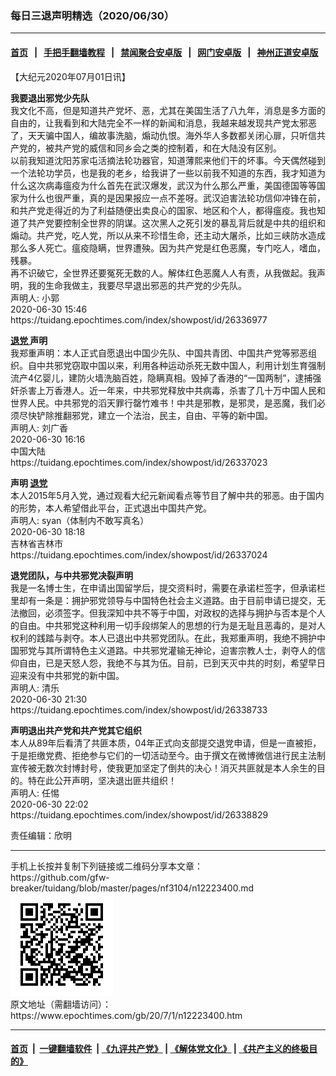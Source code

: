 ### 每日三退声明精选（2020/06/30）
------------------------

#### [首页](https://github.com/gfw-breaker/banned-news1/blob/master/README.md) &nbsp;&nbsp;|&nbsp;&nbsp; [手把手翻墙教程](https://github.com/gfw-breaker/guides/wiki) &nbsp;&nbsp;|&nbsp;&nbsp; [禁闻聚合安卓版](https://github.com/gfw-breaker/bn-android) &nbsp;&nbsp;|&nbsp;&nbsp; [网门安卓版](https://github.com/oGate2/oGate) &nbsp;&nbsp;|&nbsp;&nbsp; [神州正道安卓版](https://github.com/SzzdOgate/update) 



<div class="post_content" id="artbody" itemprop="articleBody">
 <!-- article content begin -->
 <p>
  【大纪元2020年07月01日讯】
 </p>
 <p>
  <strong>
   我要退出邪党少先队
  </strong>
  <br/>
  我文化不高，但是知道共产党坏、恶，尤其在美国生活了八九年，消息是多方面的自由的，让我看到和大陆完全不一样的新闻和消息，我越来越发现共产党太邪恶了，天天骗中国人，编故事洗脑，煽动仇恨。海外华人多数都关闭心扉，只听信共产党的，被共产党的威信和同乡会之类的控制着，和在大陆没有区别。
  <br/>
  以前我知道沈阳苏家屯活摘法轮功器官，知道薄熙来他们干的坏事。今天偶然碰到一个法轮功学员，也是我的老乡，给我讲了一些以前我不知道的东西，我才知道为什么这次病毒瘟疫为什么首先在武汉爆发，武汉为什么那么严重，美国德国等等国家为什么也很严重，真的是因果报应一点不差呀。武汉迫害法轮功信仰冲锋在前，和共产党走得近的为了利益随便出卖良心的国家、地区和个人，都得瘟疫。我也知道了共产党要控制全世界的阴谋。这次黑人之死引发的暴乱背后就是中共的组织和煽动。共产党，吃人党，所以从来不珍惜生命，还主动大屠杀，比如三峡防水造成那么多人死亡。瘟疫隐瞒，世界遭殃。因为共产党是红色恶魔，专门吃人，嗜血，残暴。
  <br/>
  再不识破它，全世界还要冤死无数的人。解体红色恶魔人人有责，从我做起。我声明，我的生命我做主，我要尽早退出邪恶的共产党的少先队。
  <br/>
  声明人: 小郭
  <br/>
  2020-06-30 15:46
  <br/>
  https://tuidang.epochtimes.com/index/showpost/id/26336977
 </p>
 <p>
  <strong>
   <a href="https://www.epochtimes.com/gb/tag/%E9%80%80%E5%85%9A.html">
    退党
   </a>
   声明
  </strong>
  <br/>
  我郑重声明：本人正式自愿退出中国少先队、中国共青团、中国共产党等邪恶组织。自中共邪党窃取中国以来，利用各种运动杀死无数中国人，利用计划生育强制流产4亿婴儿，建防火墙洗脑百姓，隐瞒真相。毁掉了香港的“一国两制”，逮捕强奸杀害上万香港人。近一年来，中共邪党释放中共病毒，杀害了几十万中国人民和世界人民。中共邪党的滔天罪行罄竹难书！中共是邪教，是邪灵，是恶魔，我们必须尽快铲除推翻邪党，建立一个法治，民主，自由、平等的新中国。
  <br/>
  声明人: 刘广香
  <br/>
  2020-06-30 16:16
  <br/>
  中国大陆
  <br/>
  https://tuidang.epochtimes.com/index/showpost/id/26337023
 </p>
 <p>
  <strong>
   声明
   <a href="https://www.epochtimes.com/gb/tag/%E9%80%80%E5%85%9A.html">
    退党
   </a>
  </strong>
  <br/>
  本人2015年5月入党，通过观看大纪元新闻看点等节目了解中共的邪恶。由于国内的形势，本人希望借此平台，正式退出中国共产党。
  <br/>
  声明人: syan（体制内不敢写真名）
  <br/>
  2020-06-30 18:18
  <br/>
  吉林省吉林市
  <br/>
  https://tuidang.epochtimes.com/index/showpost/id/26337024
 </p>
 <p>
  <strong>
   退党团队，与中共邪党决裂声明
  </strong>
  <br/>
  我是一名博士生，在申请出国留学后，提交资料时，需要在承诺栏签字，但承诺栏里却有一条是：拥护邪党领导与中国特色社会主义道路。由于目前申请已提交，无法撤回，必须签字。但我深知中共不等于中国，对政权的选择与拥护与否本是个人的自由。中共邪党这种利用一切手段绑架人的思想的行为是无耻且恶毒的，是对人权利的践踏与剥夺。本人已退出中共邪党团队。在此，我郑重声明，我绝不拥护中国邪党与其所谓特色主义道路。中共邪党灌输无神论，迫害宗教人士，剥夺人的信仰自由，已是天怒人怨，我绝不与其为伍。目前，已到天灭中共的时刻，希望早日迎来没有中共邪党的新中国。
  <br/>
  声明人: 清乐
  <br/>
  2020-06-30 21:30
  <br/>
  https://tuidang.epochtimes.com/index/showpost/id/26338733
 </p>
 <p>
  <strong>
   声明退出共产党和共产党其它组织
  </strong>
  <br/>
  本人从89年后看清了共匪本质，04年正式向支部提交退党申请，但是一直被拒，于是拒缴党费、拒绝参与它们的一切活动至今。由于撰文在微博微信进行民主法制宣传被无数次封博封号，使我更加坚定了倒共的决心！消灭共匪就是本人余生的目的。特在此公开声明，坚决退出匪共组织！
  <br/>
  声明人: 任惕
  <br/>
  2020-06-30 22:02
  <br/>
  https://tuidang.epochtimes.com/index/showpost/id/26338829
 </p>
 <p>
  责任编辑：欣明
 </p>
 <!-- article content end -->
 <div id="below_article_ad">
 </div>
</div>

<hr/>
手机上长按并复制下列链接或二维码分享本文章：<br/>
https://github.com/gfw-breaker/tuidang/blob/master/pages/nf3104/n12223400.md <br/>
<a href='https://github.com/gfw-breaker/tuidang/blob/master/pages/nf3104/n12223400.md'><img src='https://github.com/gfw-breaker/tuidang/blob/master/pages/nf3104/n12223400.md.png'/></a> <br/>
原文地址（需翻墙访问）：https://www.epochtimes.com/gb/20/7/1/n12223400.htm


------------------------
#### [首页](https://github.com/gfw-breaker/banned-news/blob/master/README.md) &nbsp;|&nbsp; [一键翻墙软件](https://github.com/gfw-breaker/nogfw/blob/master/README.md) &nbsp;| [《九评共产党》](https://github.com/gfw-breaker/9ping.md/blob/master/README.md#九评之一评共产党是什么) | [《解体党文化》](https://github.com/gfw-breaker/jtdwh.md/blob/master/README.md) | [《共产主义的终极目的》](https://github.com/gfw-breaker/gczydzjmd.md/blob/master/README.md)


<img src='http://gfw-breaker.win/tuidang/pages/nf3104/n12223400.md' width='0px' height='0px'/>